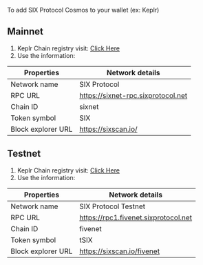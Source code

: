 To add SIX Protocol Cosmos to your wallet (ex: Keplr)

## Mainnet

1. Keplr Chain registry visit: [Click Here](https://chains.keplr.app/)
2. Use the information:

| Properties | Network details |
|------------|----------------|
| Network name | SIX Protocol |
| RPC URL | https://sixnet-rpc.sixprotocol.net |
| Chain ID | sixnet |
| Token symbol | SIX |
| Block explorer URL | https://sixscan.io/ |

## Testnet

1. Keplr Chain registry visit: [Click Here](https://chains.keplr.app/)
2. Use the information:

| Properties | Network details |
|------------|----------------|
| Network name | SIX Protocol Testnet |
| RPC URL | https://rpc1.fivenet.sixprotocol.net |
| Chain ID | fivenet |
| Token symbol | tSIX |
| Block explorer URL | https://sixscan.io/fivenet |